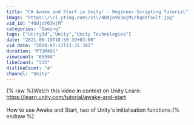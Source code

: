 ```yaml
---
title: "C# Awake and Start in Unity! - Beginner Scripting Tutorial"
image: "https:\/\/i.ytimg.com\/vi\/4QdjoV63wjM\/hqdefault.jpg"
vid_id: "4QdjoV63wjM"
categories: "Gaming"
tags: ["Unity3d","Unity","Unity Technologies"]
date: "2021-06-19T18:50:39+03:00"
vid_date: "2019-07-11T13:35:38Z"
duration: "PT1M48S"
viewcount: "65594"
likeCount: "533"
dislikeCount: "4"
channel: "Unity"
---
```

{% raw %}Watch this video in context on Unity Learn:<br /><a rel="nofollow" target="blank" href="https://learn.unity.com/tutorial/awake-and-start">https://learn.unity.com/tutorial/awake-and-start</a><br /><br />How to use Awake and Start, two of Unity's initialisation functions.{% endraw %}
